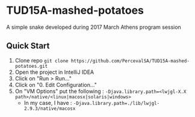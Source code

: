 # TUD15A-mashed-potatoes
A simple snake developed during 2017 March Athens program session

## Quick Start

1. Clone repo `git clone https://github.com/PercevalSA/TUD15A-mashed-potatoes.git`
2. Open the project in IntelliJ IDEA
3. Click on "Run > Run..."
4. Click on "0. Edit Configuration..."
5. On "VM Options" put the following : `-Djava.library.path=<lwjgl-X.X path>/native/<linux|macosx|solaris|windows>`
    * In my case, I have : `-Djava.library.path=./lib/lwjgl-2.9.3/native/macosx`
